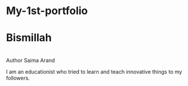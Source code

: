 # My-1st-portfolio
<h1>Bismillah</h1>
<br>
Author Saima Arand
<P>I am an educationist who tried to learn and teach innovative things to my followers.</P>


